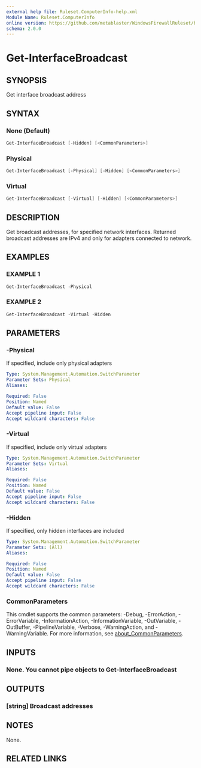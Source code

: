 ```yaml
---
external help file: Ruleset.ComputerInfo-help.xml
Module Name: Ruleset.ComputerInfo
online version: https://github.com/metablaster/WindowsFirewallRuleset/blob/master/Modules/Ruleset.ComputerInfo/Help/en-US/Get-InterfaceBroadcast.md
schema: 2.0.0
---
```


# Get-InterfaceBroadcast

## SYNOPSIS

Get interface broadcast address

## SYNTAX

### None (Default)

```powershell
Get-InterfaceBroadcast [-Hidden] [<CommonParameters>]
```

### Physical

```powershell
Get-InterfaceBroadcast [-Physical] [-Hidden] [<CommonParameters>]
```

### Virtual

```powershell
Get-InterfaceBroadcast [-Virtual] [-Hidden] [<CommonParameters>]
```

## DESCRIPTION

Get broadcast addresses, for specified network interfaces.
Returned broadcast addresses are IPv4 and only for adapters connected to network.

## EXAMPLES

### EXAMPLE 1

```powershell
Get-InterfaceBroadcast -Physical
```

### EXAMPLE 2

```powershell
Get-InterfaceBroadcast -Virtual -Hidden
```

## PARAMETERS

### -Physical

If specified, include only physical adapters

```yaml
Type: System.Management.Automation.SwitchParameter
Parameter Sets: Physical
Aliases:

Required: False
Position: Named
Default value: False
Accept pipeline input: False
Accept wildcard characters: False
```

### -Virtual

If specified, include only virtual adapters

```yaml
Type: System.Management.Automation.SwitchParameter
Parameter Sets: Virtual
Aliases:

Required: False
Position: Named
Default value: False
Accept pipeline input: False
Accept wildcard characters: False
```

### -Hidden

If specified, only hidden interfaces are included

```yaml
Type: System.Management.Automation.SwitchParameter
Parameter Sets: (All)
Aliases:

Required: False
Position: Named
Default value: False
Accept pipeline input: False
Accept wildcard characters: False
```

### CommonParameters

This cmdlet supports the common parameters: -Debug, -ErrorAction, -ErrorVariable, -InformationAction, -InformationVariable, -OutVariable, -OutBuffer, -PipelineVariable, -Verbose, -WarningAction, and -WarningVariable. For more information, see [about_CommonParameters](http://go.microsoft.com/fwlink/?LinkID=113216).

## INPUTS

### None. You cannot pipe objects to Get-InterfaceBroadcast

## OUTPUTS

### [string] Broadcast addresses

## NOTES

None.

## RELATED LINKS
